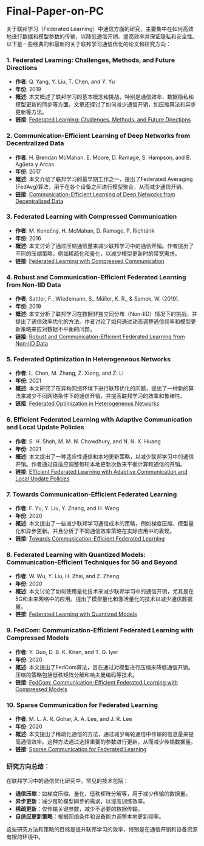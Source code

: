 # Final-Paper-on-PC
关于联邦学习（Federated Learning）中通信方面的研究，主要集中在如何高效地进行数据和模型参数的传输，以降低通信开销、提高效率并保证隐私和安全性。以下是一些经典的和最新的关于联邦学习通信优化的论文和研究方向：

### 1. **Federated Learning: Challenges, Methods, and Future Directions**
   - **作者**: Q. Yang, Y. Liu, T. Chen, and Y. Yu
   - **年份**: 2019
   - **概述**: 本文概述了联邦学习的基本概念和挑战，特别是通信效率、数据隐私和模型更新的同步等方面。文章还探讨了如何减少通信开销，如压缩算法和异步更新等方法。
   - **链接**: [Federated Learning: Challenges, Methods, and Future Directions](https://arxiv.org/abs/1908.07873)

### 2. **Communication-Efficient Learning of Deep Networks from Decentralized Data**
   - **作者**: H. Brendan McMahan, E. Moore, D. Ramage, S. Hampson, and B. Agüera y Arcas
   - **年份**: 2017
   - **概述**: 本文介绍了联邦学习的最早期工作之一，提出了Federated Averaging (FedAvg)算法，用于在各个设备之间进行模型聚合，从而减少通信开销。
   - **链接**: [Communication-Efficient Learning of Deep Networks from Decentralized Data](https://arxiv.org/abs/1602.05629)

### 3. **Federated Learning with Compressed Communication**
   - **作者**: M. Konečný, H. McMahan, D. Ramage, P. Richtárik
   - **年份**: 2016
   - **概述**: 本文讨论了通过压缩通信量来减少联邦学习中的通信开销。作者提出了不同的压缩策略，例如稀疏化和量化，以减少模型更新时的带宽需求。
   - **链接**: [Federated Learning with Compressed Communication](https://arxiv.org/abs/1610.05492)

### 4. **Robust and Communication-Efficient Federated Learning from Non-IID Data**
   - **作者**: Sattler, F., Wiedemann, S., Müller, K. R., & Samek, W. (2019).
   - **年份**: 2019
   - **概述**: 本文分析了联邦学习在数据非独立同分布（Non-IID）情况下的挑战，并提出了通信效率优化的方法。作者讨论了如何通过动态调整通信频率和模型更新策略来应对数据不平衡的问题。
   - **链接**: [Robust and Communication-Efficient Federated Learning from Non-IID Data](https://arxiv.org/abs/1903.02891)

### 5. **Federated Optimization in Heterogeneous Networks**
   - **作者**: L. Chen, M. Zhang, Z. Xiong, and Z. Li
   - **年份**: 2021
   - **概述**: 本文研究了在异构网络环境下进行联邦优化的问题，提出了一种新的算法来减少不同网络条件下的通信开销，并提高联邦学习的效率和鲁棒性。
   - **链接**: [Federated Optimization in Heterogeneous Networks](https://arxiv.org/abs/1812.06127)

### 6. **Efficient Federated Learning with Adaptive Communication and Local Update Policies**
   - **作者**: S. H. Shah, M. M. N. Chowdhury, and N. N. X. Huang
   - **年份**: 2021
   - **概述**: 本文提出了一种适应性通信和本地更新策略，以减少联邦学习中的通信开销。作者通过自适应调整每轮本地更新次数来平衡计算和通信的开销。
   - **链接**: [Efficient Federated Learning with Adaptive Communication and Local Update Policies](https://arxiv.org/abs/2405.03248)

### 7. **Towards Communication-Efficient Federated Learning**
   - **作者**: F. Yu, Y. Liu, Y. Zhang, and H. Wang
   - **年份**: 2020
   - **概述**: 本文提出了一些减少联邦学习通信成本的策略，例如梯度压缩、模型量化和异步更新。并且分析了不同通信效率策略在实际应用中的表现。
   - **链接**: [Towards Communication-Efficient Federated Learning](https://arxiv.org/abs/2003.02755)

### 8. **Federated Learning with Quantized Models: Communication-Efficient Techniques for 5G and Beyond**
   - **作者**: W. Wu, Y. Liu, H. Zhai, and Z. Zheng
   - **年份**: 2020
   - **概述**: 本文讨论了如何使用量化技术来减少联邦学习中的通信开销，尤其是在5G和未来网络中的应用。提出了模型量化和激活量化的技术以减少通信数据量。
   - **链接**: [Federated Learning with Quantized Models](https://arxiv.org/abs/2003.03827)

### 9. **FedCom: Communication-Efficient Federated Learning with Compressed Models**
   - **作者**: Y. Guo, D. B. K. Kiran, and T. G. Iyer
   - **年份**: 2020
   - **概述**: 本文提出了FedCom算法，旨在通过对模型进行压缩来降低通信开销。压缩的策略包括低秩矩阵分解和哈夫曼编码等技术。
   - **链接**: [FedCom: Communication-Efficient Federated Learning with Compressed Models](https://arxiv.org/abs/2006.02703)

### 10. **Sparse Communication for Federated Learning**
   - **作者**: M. L. A. R. Gohar, A. A. Lee, and J. R. Lee
   - **年份**: 2020
   - **概述**: 本文提出了稀疏化通信的方法，通过减少每轮通信中传输的信息量来提高通信效率。这种方法通过选择重要的参数进行更新，从而减少传输数据量。
   - **链接**: [Sparse Communication for Federated Learning](https://arxiv.org/abs/2004.04857)

### 研究方向总结：
在联邦学习中的通信优化研究中，常见的技术包括：
- **通信压缩**：如梯度压缩、量化、低秩矩阵分解等，用于减少传输的数据量。
- **异步更新**：减少每轮模型同步的需求，以提高训练效率。
- **稀疏更新**：仅传输关键参数，减少不必要的数据传输。
- **自适应更新策略**：根据网络条件和设备能力调整本地更新频率。

这些研究方法和策略的目标是提升联邦学习的效率，特别是在通信开销和设备资源有限的环境中。